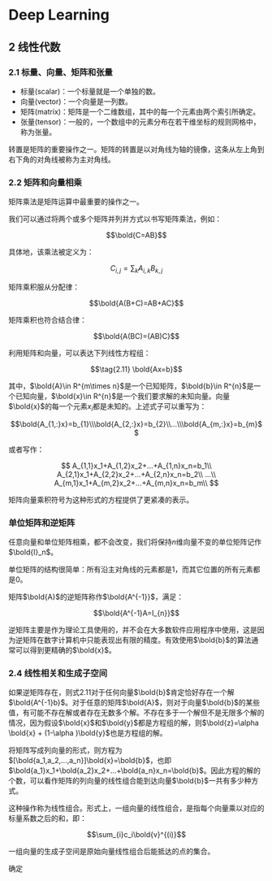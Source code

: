 # Deep Learning

## 2 线性代数

### 2.1 标量、向量、矩阵和张量

- 标量(scalar)：一个标量就是一个单独的数。
- 向量(vector)：一个向量是一列数。
- 矩阵(matrix)：矩阵是一个二维数组，其中的每一个元素由两个索引所确定。
- 张量(tensor)：一般的，一个数组中的元素分布在若干维坐标的规则网格中，称为张量。

转置是矩阵的重要操作之一。矩阵的转置是以对角线为轴的镜像，这条从左上角到右下角的对角线被称为主对角线。

### 2.2 矩阵和向量相乘

矩阵乘法是矩阵运算中最重要的操作之一。

我们可以通过将两个或多个矩阵并列并方式以书写矩阵乘法，例如：

$$\bold{C=AB}$$

具体地，该乘法被定义为：

$$C_{i,j}=\sum_{k}A_{i,k}B_{k,j}$$

矩阵乘积服从分配律：

$$\bold{A(B+C)=AB+AC}$$

矩阵乘积也符合结合律：

$$\bold{A(BC)=(AB)C}$$

利用矩阵和向量，可以表达下列线性方程组：

$$\tag{2.11} \bold{Ax=b}$$

其中，$\bold{A}\in R^{m\times n}$是一个已知矩阵，$\bold{b}\in R^{n}$是一个已知向量，$\bold{x}\in R^{n}$是一个我们要求解的未知向量。向量$\bold{x}$的每一个元素$x_i$都是未知的。上述式子可以重写为：

$$\bold{A_{1,:}x}=b_{1}\\\bold{A_{2,:}x}=b_{2}\\...\\\bold{A_{m,:}x}=b_{m}$$

或者写作：

$$
A_{1,1}x_1+A_{1,2}x_2+...+A_{1,n}x_n=b_1\\
A_{2,1}x_1+A_{2,2}x_2+...+A_{2,n}x_n=b_2\\
...\\
A_{m,1}x_1+A_{m,2}x_2+...+A_{m,n}x_n=b_m\\
$$

矩阵向量乘积符号为这种形式的方程提供了更紧凑的表示。

### 单位矩阵和逆矩阵

任意向量和单位矩阵相乘，都不会改变，我们将保持$n$维向量不变的单位矩阵记作$\bold{I}_n$。

单位矩阵的结构很简单：所有沿主对角线的元素都是1，而其它位置的所有元素都是0。

矩阵$\bold{A}$的逆矩阵称作$\bold{A^{-1}}$，满足：

$$\bold{A^{-1}A=I_{n}}$$

逆矩阵主要是作为理论工具使用的，并不会在大多数软件应用程序中使用，这是因为逆矩阵在数字计算机中只能表现出有限的精度。有效使用$\bold{b}$的算法通常可以得到更精确的$\bold{x}$。

### 2.4 线性相关和生成子空间

如果逆矩阵存在，则式2.11对于任何向量$\bold{b}$肯定恰好存在一个解$\bold{A^{-1}b}$。对于任意的矩阵$\bold{A}$，则对于向量$\bold{b}$的某些值，有可能不存在解或者存在无数多个解。不存在多于一个解但不是无限多个解的情况，因为假设$\bold{x}$和$\bold{y}$都是方程组的解，则$\bold{z}=\alpha \bold{x} + (1-\alpha )\bold{y}$也是方程组的解。

将矩阵写成列向量的形式，则方程为$[\bold{a_1,a_2,...,a_n}]\bold{x}=\bold{b}$，也即$\bold{a_1}x_1+\bold{a_2}x_2+...+\bold{a_n}x_n=\bold{b}$。因此方程的解的个数，可以看作矩阵的列向量的线性组合能到达向量$\bold{b}$一共有多少种方式。

这种操作称为线性组合。形式上，一组向量的线性组合，是指每个向量乘以对应的标量系数之后的和，即：

$$\sum_{i}c_i\bold{v}^{(i)}$$

一组向量的生成子空间是原始向量线性组合后能抵达的点的集合。

确定
